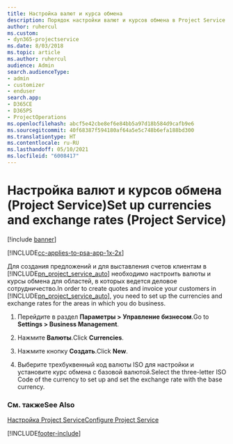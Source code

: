 ```yaml
---
title: Настройка валют и курса обмена
description: Порядок настройки валют и курсов обмена в Project Service
author: ruhercul
ms.custom:
- dyn365-projectservice
ms.date: 8/03/2018
ms.topic: article
ms.author: ruhercul
audience: Admin
search.audienceType:
- admin
- customizer
- enduser
search.app:
- D365CE
- D365PS
- ProjectOperations
ms.openlocfilehash: abcf5e42cbe8ef6e84bb5a97d18b584d9cafb9e6
ms.sourcegitcommit: 40f68387f594180af64a5e5c748b6efa188bd300
ms.translationtype: HT
ms.contentlocale: ru-RU
ms.lasthandoff: 05/10/2021
ms.locfileid: "6008417"
---
```

# <a name="set-up-currencies-and-exchange-rates-project-service"></a><span data-ttu-id="127ca-103">Настройка валют и курсов обмена (Project Service)</span><span class="sxs-lookup"><span data-stu-id="127ca-103">Set up currencies and exchange rates (Project Service)</span></span>

[!include [banner](../includes/psa-now-project-operations.md)]

[!INCLUDE[cc-applies-to-psa-app-1x-2x](../includes/cc-applies-to-psa-app-1x-2x.md)]

<span data-ttu-id="127ca-104">Для создания предложений и для выставления счетов клиентам в [!INCLUDE[pn_project_service_auto](../includes/pn-project-service-auto.md)] необходимо настроить валюты и курсы обмена для областей, в которых ведется деловое сотрудничество.</span><span class="sxs-lookup"><span data-stu-id="127ca-104">In order to create quotes and invoice your customers in [!INCLUDE[pn_project_service_auto](../includes/pn-project-service-auto.md)], you need to set up the currencies and exchange rates for the areas in which you do business.</span></span>  
  
1.  <span data-ttu-id="127ca-105">Перейдите в раздел **Параметры > Управление бизнесом**.</span><span class="sxs-lookup"><span data-stu-id="127ca-105">Go to **Settings > Business Management**.</span></span>  
  
2.  <span data-ttu-id="127ca-106">Нажмите **Валюты**.</span><span class="sxs-lookup"><span data-stu-id="127ca-106">Click **Currencies**.</span></span>  
  
3.  <span data-ttu-id="127ca-107">Нажмите кнопку **Создать**.</span><span class="sxs-lookup"><span data-stu-id="127ca-107">Click **New**.</span></span>  
  
4.  <span data-ttu-id="127ca-108">Выберите трехбуквенный код валюты ISO для настройки и установите курс обмена с базовой валютой.</span><span class="sxs-lookup"><span data-stu-id="127ca-108">Select the three-letter ISO Code of the currency to set up and set the exchange rate with the base currency.</span></span>  
  
### <a name="see-also"></a><span data-ttu-id="127ca-109">См. также</span><span class="sxs-lookup"><span data-stu-id="127ca-109">See Also</span></span>  
 [<span data-ttu-id="127ca-110">Настройка Project Service</span><span class="sxs-lookup"><span data-stu-id="127ca-110">Configure Project Service</span></span>](../psa/configure.md)


[!INCLUDE[footer-include](../includes/footer-banner.md)]